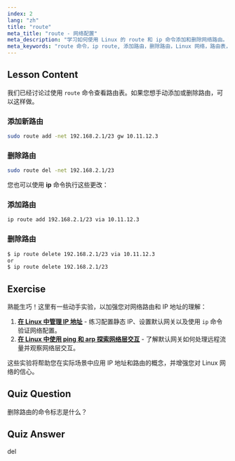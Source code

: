 ```yaml
---
index: 2
lang: "zh"
title: "route"
meta_title: "route - 网络配置"
meta_description: "学习如何使用 Linux 的 route 和 ip 命令添加和删除网络路由。了解面向初学者和中级用户的路由表管理。"
meta_keywords: "route 命令，ip route, 添加路由，删除路由，Linux 网络，路由表，Linux 教程，初学者指南"
---
```


## Lesson Content

我们已经讨论过使用 `route` 命令查看路由表。如果您想手动添加或删除路由，可以这样做。

### 添加新路由

```bash
sudo route add -net 192.168.2.1/23 gw 10.11.12.3
```

### 删除路由

```bash
sudo route del -net 192.168.2.1/23
```

您也可以使用 **ip** 命令执行这些更改：

### 添加路由

```bash
ip route add 192.168.2.1/23 via 10.11.12.3
```

### 删除路由

```bash
$ ip route delete 192.168.2.1/23 via 10.11.12.3
or
$ ip route delete 192.168.2.1/23
```

## Exercise

熟能生巧！这里有一些动手实验，以加强您对网络路由和 IP 地址的理解：

1. **[在 Linux 中管理 IP 地址](https://labex.io/zh/labs/linux-manage-ip-addressing-in-linux-592736)** - 练习配置静态 IP、设置默认网关以及使用 `ip` 命令验证网络配置。
2. **[在 Linux 中使用 ping 和 arp 探索网络层交互](https://labex.io/zh/labs/linux-explore-network-layer-interaction-with-ping-and-arp-in-linux-592746)** - 了解默认网关如何处理远程流量并观察网络层交互。

这些实验将帮助您在实际场景中应用 IP 地址和路由的概念，并增强您对 Linux 网络的信心。

## Quiz Question

删除路由的命令标志是什么？

## Quiz Answer

del
